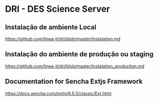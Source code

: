 # DRI - DES Science Server

## Instalação de ambiente Local
<https://github.com/linea-it/dri/blob/master/Instalation.md>

## Instalação do ambiente de produção ou staging
<https://github.com/linea-it/dri/blob/master/Instalation_production.md>

## Documentation for Sencha Extjs Framework 
<https://docs.sencha.com/extjs/6.5.3/classic/Ext.html>